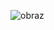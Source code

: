 ![obraz](https://github.com/dobravaza/snake_python/assets/97113127/6a5301d4-b683-4d70-967d-98cf9bf8f7c9)
